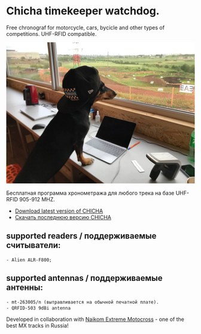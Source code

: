 # Chicha timekeeper watchdog. 

Free chronograf for motorcycle, cars, bycicle and other types of competitions. UHF-RFID compatible. 

<img src="https://raw.githubusercontent.com/matveynator/chicha/main/chicha.jpg" width="600">

Бесплатная программа хронометража для любого трека на базе UHF-RFID 905-912 MHZ. 

- [Download latest version of CHICHA](http://files.matveynator.ru/chicha/)
- [Скачать последнюю версию CHICHA](http://files.matveynator.ru/chicha/)

##  supported readers / поддерживаемые считыватели: 
```
- Alien ALR-F800;
```

## supported antennas / поддерживаемые антенны:
```
- mt-263005/n (вытравливается на обычной печатной плате).
- QRFID-503 9dBi antenna
```

Developed in collaboration with [Naikom Extreme Motocross](http://naikomextreme.ru) - one of the best MX tracks in Russia! 
